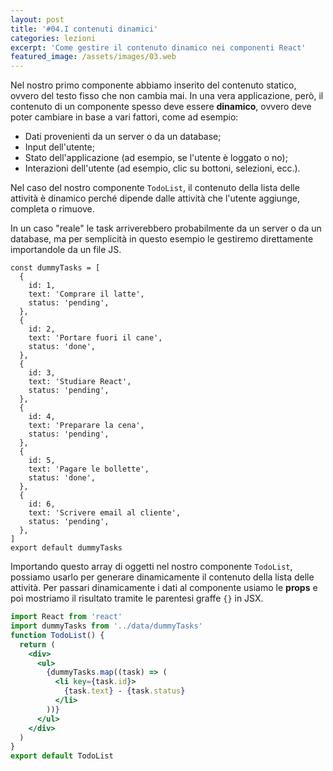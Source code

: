 ```yaml
---
layout: post
title: '#04.I contenuti dinamici'
categories: lezioni
excerpt: 'Come gestire il contenuto dinamico nei componenti React'
featured_image: /assets/images/03.web
---
```


Nel nostro primo componente abbiamo inserito del contenuto statico, ovvero del testo fisso che non cambia mai.
In una vera applicazione, però, il contenuto di un componente spesso deve essere **dinamico**, ovvero deve poter cambiare in base a vari fattori, come ad esempio:

- Dati provenienti da un server o da un database;
- Input dell'utente;
- Stato dell'applicazione (ad esempio, se l'utente è loggato o no);
- Interazioni dell'utente (ad esempio, clic su bottoni, selezioni, ecc.).

Nel caso del nostro componente `TodoList`, il contenuto della lista delle attività è dinamico perché dipende dalle attività che l'utente aggiunge, completa o rimuove.

In un caso "reale" le task arriverebbero probabilmente da un server o da un database, ma per semplicità in questo esempio le gestiremo direttamente importandole da un file JS.

```
const dummyTasks = [
  {
    id: 1,
    text: 'Comprare il latte',
    status: 'pending',
  },
  {
    id: 2,
    text: 'Portare fuori il cane',
    status: 'done',
  },
  {
    id: 3,
    text: 'Studiare React',
    status: 'pending',
  },
  {
    id: 4,
    text: 'Preparare la cena',
    status: 'pending',
  },
  {
    id: 5,
    text: 'Pagare le bollette',
    status: 'done',
  },
  {
    id: 6,
    text: 'Scrivere email al cliente',
    status: 'pending',
  },
]
export default dummyTasks

```

Importando questo array di oggetti nel nostro componente `TodoList`, possiamo usarlo per generare dinamicamente il contenuto della lista delle attività. Per passari dinamicamente i dati al componente usiamo le **props** e poi mostriamo il risultato tramite le parentesi graffe `{}` in JSX.

```jsx
import React from 'react'
import dummyTasks from '../data/dummyTasks'
function TodoList() {
  return (
    <div>
      <ul>
        {dummyTasks.map((task) => (
          <li key={task.id}>
            {task.text} - {task.status}
          </li>
        ))}
      </ul>
    </div>
  )
}
export default TodoList
```
